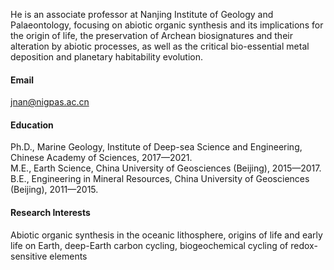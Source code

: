 


He is an associate professor at Nanjing Institute of Geology and Palaeontology, focusing on abiotic organic synthesis and its implications for the origin of life, the preservation of Archean biosignatures and their alteration by abiotic processes, as well as the critical bio-essential metal deposition and planetary habitability evolution. 

#### Email
jnan@nigpas.ac.cn

#### Education
Ph.D., Marine Geology, Institute of Deep-sea Science and Engineering, Chinese Academy of Sciences, 2017—2021.\
M.E., Earth Science, China University of Geosciences (Beijing), 2015—2017.\
B.E., Engineering in Mineral Resources, China University of Geosciences (Beijing), 2011—2015.

#### Research Interests
Abiotic organic synthesis in the oceanic lithosphere, origins of life and early life on Earth, deep-Earth carbon cycling, biogeochemical cycling of redox-sensitive elements

